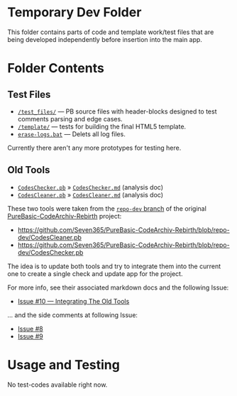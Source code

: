 # Temporary Dev Folder

This folder contains parts of code and template work/test files that are being developed independently before insertion into the main app.

# Folder Contents

## Test Files

- [`/test_files/`](./test_files) — PB source files with header-blocks designed to test comments parsing and edge cases.
- [`/template/`](./template) — tests for building the final HTML5 template.
- [`erase-logs.bat`](./erase-logs.bat) — Delets all log files.

Currently there aren't any more prototypes for testing here.

## Old Tools

- [`CodesChecker.pb`][CodesChecker] » [`CodesChecker.md`][Checker.md`] (analysis doc)
- [`CodesCleaner.pb`][CodesCleaner] » [`CodesCleaner.md`][Cleaner.md`] (analysis doc)

These two tools were taken from the [`repo-dev` branch][repo-dev] of the original [PureBasic-CodeArchiv-Rebirth] project:

- https://github.com/Seven365/PureBasic-CodeArchiv-Rebirth/blob/repo-dev/CodesCleaner.pb
- https://github.com/Seven365/PureBasic-CodeArchiv-Rebirth/blob/repo-dev/CodesChecker.pb

The idea is to update both tools and try to integrate them into the current one to create a single check and update app for the project.

For more info, see their associated markdown docs and the following Issue:

- [Issue #10 — Integrating The Old Tools]

... and the side comments at following Issue:

- [Issue #8]
- [Issue #9]




# Usage and Testing

No test-codes available right now.



[CodesChecker]: ./CodesChecker.pb
[CodesCleaner]: ./CodesCleaner.pb
[Checker.md`]: ./CodesChecker.md "Read the doc for 'CodesChecker.pb'"
[Cleaner.md`]: ./CodesCleaner.md "Read the doc for 'CodesCleaner.pb'"

[repo-dev]: https://github.com/Seven365/PureBasic-CodeArchiv-Rebirth/blob/repo-dev/

[PureBasic-CodeArchiv-Rebirth]: https://github.com/Seven365/PureBasic-CodeArchiv-Rebirth

[Issue #10 — Integrating The Old Tools]: https://github.com/tajmone/PBCodeArcProto/issues/10
[Issue #9]: https://github.com/tajmone/PBCodeArcProto/issues/9#issuecomment-378416297
[Issue #8]: https://github.com/tajmone/PBCodeArcProto/issues/8#issuecomment-381436841

